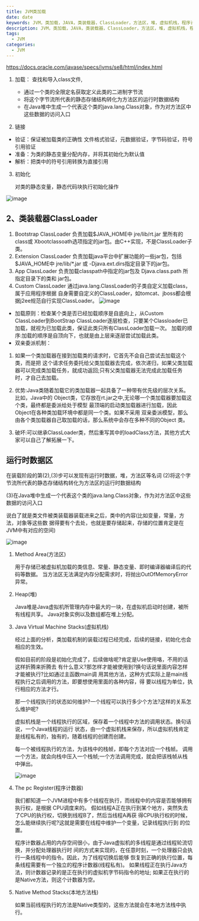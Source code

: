 ```yaml
---
title: JVM类加载
date: date
keywords: JVM，类加载，JAVA，类装载器，ClassLoader，方法区，堆，虚拟机栈，程序计数器，本地方法栈
description: JVM，类加载，JAVA，类装载器，ClassLoader，方法区，堆，虚拟机栈，程序计数器，本地方法栈
tags:
  - JVM
categories:
  - JVM
---
```



https://docs.oracle.com/javase/specs/jvms/se8/html/index.html

1. 加载：
    查找和导入class文件,
    - 通过一个类的全限定名获取定义此类的二进制字节流
    - 将这个字节流所代表的静态存储结构转化为方法区的运行时数据结构 
    - 在Java堆中生成一个代表这个类的java.lang.Class对象，作为对方法区中这些数据的访问入口

2. 链接
 - 验证：保证被加载类的正确性
  文件格式验证，元数据验证，字节码验证，符号引用验证
 - 准备：为类的静态变量分配内存，并将其初始化为默认值
 - 解析：把类中的符号引用转换为直接引用

3. 初始化

   对类的静态变量，静态代码块执行初始化操作

![image](http://java-run-blog.oss-cn-zhangjiakou.aliyuncs.com/585ec14a09f64b85b90b3855a1cee8ce.png)

## 2、类装载器ClassLoader
1. Bootstrap ClassLoader 负责加载$JAVA_HOME中 jre/lib/rt.jar 里所有的class或 Xbootclassoath选项指定的jar包。由C++实现，不是ClassLoader子类。
2. Extension ClassLoader 负责加载java平台中扩展功能的一些jar包，包括$JAVA_HOME中 jre/lib/*.jar 或 -Djava.ext.dirs指定目录下的jar包。
3. App ClassLoader 负责加载classpath中指定的jar包及 Djava.class.path 所指定目录下的类和 jar包。
4. Custom ClassLoader 通过java.lang.ClassLoader的子类自定义加载class，属于应用程序根据 自身需要自定义的ClassLoader，如tomcat、jboss都会根据j2ee规范自行实现ClassLoader。
![image](http://java-run-blog.oss-cn-zhangjiakou.aliyuncs.com/57e113a4e7084f0bb78d4338efa47825.png)


- 加载原则：检查某个类是否已经加载顺序是自底向上，从Custom ClassLoader到BootStrap ClassLoader逐层检查，只要某个Classloader已加载，就视为已加载此类，保证此类只所有ClassLoader加载一次。 加载的顺序:加载的顺序是自顶向下，也就是由上层来逐层尝试加载此类。
- 双亲委派机制：
1. 如果一个类加载器在接到加载类的请求时，它首先不会自己尝试去加载这个类，而是把 这个请求任务委托给父类加载器去完成，依次递归，如果父类加载器可以完成类加载任务，就成功返回;只有父类加载器无法完成此加载任务时，才自己去加载。

2. 优势:Java类随着加载它的类加载器一起具备了一种带有优先级的层次关系。比如，Java中的 Object类，它存放在rt.jar之中,无论哪一个类加载器要加载这个类，最终都是委派给处于模型 最顶端的启动类加载器进行加载，因此Object在各种类加载环境中都是同一个类。如果不采用 双亲委派模型，那么由各个类加载器自己取加载的话，那么系统中会存在多种不同的Object 类。
3. 破坏:可以继承ClassLoader类，然后重写其中的loadClass方法，其他方式大家可以自己了解拓展一下。



## 运行时数据区
 在装载阶段的第(2),(3)步可以发现有运行时数据，堆，方法区等名词
(2)将这个字节流所代表的静态存储结构转化为方法区的运行时数据结构

 (3)在Java堆中生成一个代表这个类的java.lang.Class对象，作为对方法区中这些数据的访问入口

说白了就是类文件被类装载器装载进来之后，类中的内容(比如变量，常量，方法，对象等这些数 据得要有个去处，也就是要存储起来，存储的位置肯定是在JVM中有对应的空间)


![image](http://java-run-blog.oss-cn-zhangjiakou.aliyuncs.com/f988e07c200c4aac9dac13d11f90cb85.png
)


1. Method Area(方法区)

    用于存储已被虚拟机加载的类信息、常量、静态变量、即时编译器编译后的代码等数据。
当方法区无法满足内存分配需求时，将抛出OutOfMemoryError异常。

2. Heap(堆)

    Java堆是Java虚拟机所管理内存中最大的一块，在虚拟机启动时创建，被所有线程共享。
Java对象实例以及数组都在堆上分配。

3. Java Virtual Machine Stacks(虚拟机栈)

    经过上面的分析，类加载机制的装载过程已经完成，后续的链接，初始化也会相应的生效。
    
    假如目前的阶段是初始化完成了，后续做啥呢?肯定是Use使用咯，不用的话这样折腾来折腾去 有什么意义?那怎样才能被使用到?换句话说里面内容怎样才能被执行?比如通过主函数main调 用其他方法，这种方式实际上是main线程执行之后调用的方法，即要想使用里面的各种内容，得 要以线程为单位，执行相应的方法才行。
    
    那一个线程执行的状态如何维护?一个线程可以执行多少个方法?这样的关系怎么维护呢?
    
    虚拟机栈是一个线程执行的区域，保存着一个线程中方法的调用状态。换句话说，一个Java线程的运行 状态，由一个虚拟机栈来保存，所以虚拟机栈肯定是线程私有的，独有的，随着线程的创建而创建。
    
    每一个被线程执行的方法，为该栈中的栈帧，即每个方法对应一个栈帧。 调用一个方法，就会向栈中压入一个栈帧;一个方法调用完成，就会把该栈帧从栈中弹出。

    ![image](http://java-run-blog.oss-cn-zhangjiakou.aliyuncs.com/a3fb6eb8d2d249db9670b6c577d0fcf8.png
)
4. The pc Register(程序计数器)

    我们都知道一个JVM进程中有多个线程在执行，而线程中的内容是否能够拥有执行权，是根据 CPU调度来的。
假如线程A正在执行到某个地方，突然失去了CPU的执行权，切换到线程B了，然后当线程A再获 得CPU执行权的时候，怎么能继续执行呢?这就是需要在线程中维护一个变量，记录线程执行到 的位置。

    程序计数器占用的内存空间很小，由于Java虚拟机的多线程是通过线程轮流切换，并分配处理器执行时 间的方式来实现的，在任意时刻，一个处理器只会执行一条线程中的指令。因此，为了线程切换后能够 恢复到正确的执行位置，每条线程需要有一个独立的程序计数器(线程私有)。
如果线程正在执行Java方法，则计数器记录的是正在执行的虚拟机字节码指令的地址; 如果正在执行的是Native方法，则这个计数器为空。

5. Native Method Stacks(本地方法栈) 

    如果当前线程执行的方法是Native类型的，这些方法就会在本地方法栈中执行。
